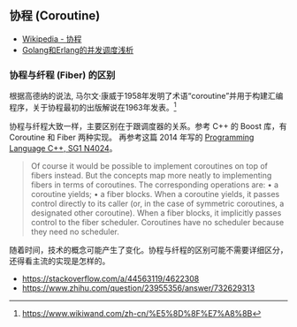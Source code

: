 ## 协程 (Coroutine)

- [Wikipedia - 协程](https://www.wikiwand.com/zh-hans/%E5%8D%8F%E7%A8%8B)
- [Golang和Erlang的并发调度浅析](https://studygolang.com/articles/18968)


### 协程与纤程 (Fiber) 的区别

根据高德纳的说法, 马尔文·康威于1958年发明了术语“coroutine”并用于构建汇编程序，关于协程最初的出版解说在1963年发表。[^1]

协程与纤程大致一样，主要区别在于跟调度器的关系。参考 C++ 的 Boost 库，有 Coroutine 和 Fiber 两种实现。
再参考这篇 2014 年写的 [Programming Language C++, SG1 N4024](http://www.open-std.org/jtc1/sc22/wg21/docs/papers/2014/n4024.pdf)。

> Of course it would be possible to implement coroutines on top of fibers instead. But the concepts map more neatly to
> implementing fibers in terms of coroutines. The corresponding operations are:
> • a coroutine yields;
> • a fiber blocks.
> When a coroutine yields, it passes control directly to its caller (or, in the case of symmetric coroutines, a designated
> other coroutine).
> When a fiber blocks, it implicitly passes control to the fiber scheduler. Coroutines have no scheduler because they
> need no scheduler.


随着时间，技术的概念可能产生了变化。协程与纤程的区别可能不需要详细区分，还得看主流的实现是怎样的。

- https://stackoverflow.com/a/44563119/4622308
- https://www.zhihu.com/question/23955356/answer/732629313


[^1]: https://www.wikiwand.com/zh-cn/%E5%8D%8F%E7%A8%8B
